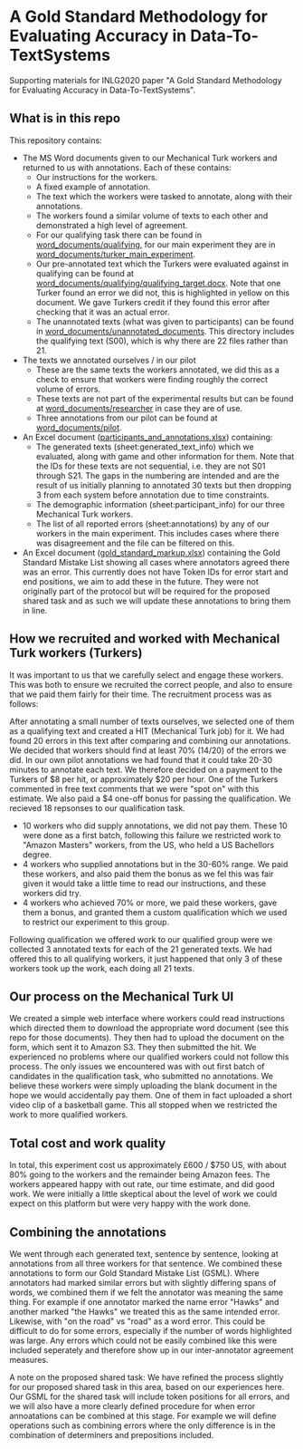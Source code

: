 # A Gold Standard Methodology for Evaluating Accuracy in Data-To-TextSystems
Supporting materials for INLG2020 paper "A Gold Standard Methodology for Evaluating Accuracy in Data-To-TextSystems".

## What is in this repo
This repository contains:
* The MS Word documents given to our Mechanical Turk workers and returned to us with annotations.  Each of these contains:
  * Our instructions for the workers.
  * A fixed example of annotation.
  * The text which the workers were tasked to annotate, along with their annotations.
  * The workers found a similar volume of texts to each other and demonstrated a high level of agreement.
  * For our qualifying task there can be found in [word_documents/qualifying](https://github.com/nlgcat/evaluating_accuracy/tree/main/word_documents/qualifying), for our main experiment they are in [word_documents/turker_main_experiment](https://github.com/nlgcat/evaluating_accuracy/tree/main/word_documents/turker_main_experiment).
  * Our pre-annotated text which the Turkers were evaluated against in qualifying can be found at [word_documents/qualifying/qualifying_target.docx](https://github.com/nlgcat/evaluating_accuracy/blob/main/word_documents/qualifying/qualifying_target.docx).  Note that one Turker found an error we did not, this is highlighted in yellow on this document.  We gave Turkers credit if they found this error after checking that it was an actual error.
  * The unannotated texts (what was given to participants) can be found in [word_documents/unannotated_documents](https://github.com/nlgcat/evaluating_accuracy/tree/main/word_documents/unannotated_documents).  This directory includes the qualifying text (S00), which is why there are 22 files rather than 21.
* The texts we annotated ourselves / in our pilot
  * These are the same texts the workers annotated, we did this as a check to ensure that workers were finding roughly the correct volume of errors.
  * These texts are not part of the experimental results but can be found at [word_documents/researcher](https://github.com/nlgcat/evaluating_accuracy/tree/main/word_documents/researcher) in case they are of use.
  * Three annotations from our pilot can be found at [word_documents/pilot](https://github.com/nlgcat/evaluating_accuracy/tree/main/word_documents/pilot).
* An Excel document ([participants_and_annotations.xlsx](https://github.com/nlgcat/evaluating_accuracy/blob/main/participants_and_annotations.xlsx)) containing:
  * The generated texts (sheet:generated_text_info) which we evaluated, along with game and other information for them.  Note that the IDs for these texts are not sequential, i.e. they are not S01 through S21.  The gaps in the numbering are intended and are the result of us initially planning to annotated 30 texts but then dropping 3 from each system before annotation due to time constraints.
  * The demographic information (sheet:participant_info) for our three Mechanical Turk workers.
  * The list of all reported errors (sheet:annotations) by any of our workers in the main experiment.  This includes cases where there was disagreement and the file can be filtered on this.
* An Excel document ([gold_standard_markup.xlsx](https://github.com/nlgcat/evaluating_accuracy/blob/main/gold_standard_markup.xlsx)) containing the Gold Standard Mistake List showing all cases where annotators agreed there was an error.  This currently does not have Token IDs for error start and end positions, we aim to add these in the future.  They were not originally part of the protocol but will be required for the proposed shared task and as such we will update these annotations to bring them in line.
  
## How we recruited and worked with Mechanical Turk workers (Turkers)
It was important to us that we carefully select and engage these workers.  This was both to ensure we recruited the correct people, and also to ensure that we paid them fairly for their time.  The recruitment process was as follows:

After annotating a small number of texts ourselves, we selected one of them as a qualifying text and created a HIT (Mechanical Turk job) for it.  We had found 20 errors in this text after comparing and combining our annotations.  We decided that workers should find at least 70% (14/20) of the errors we did.  In our own pilot annotations we had found that it could take 20-30 minutes to annotate each text.  We therefore decided on a payment to the Turkers of $8 per hit, or approximately $20 per hour.  One of the Turkers commented in free text comments that we were "spot on" with this estimate.  We also paid a $4 one-off bonus for passing the qualification.  We recieved 18 repsonses to our qualification task.

* 10 workers who did supply annotations, we did not pay them.  These 10 were done as a first batch, following this failure we restricted work to "Amazon Masters" workers, from the US, who held a US Bachellors degree.
* 4 workers who supplied annotations but in the 30-60% range.  We paid these workers, and also paid them the bonus as we fel this was fair given it would take a little time to read our instructions, and these workers did try.
* 4 workers who achieved 70% or more, we paid these workers, gave them a bonus, and granted them a custom qualification which we used to restrict our experiment to this group.

Following qualification we offered work to our qualified group were we collected 3 annotated texts for each of the 21 generated texts.  We had offered this to all qualifying workers, it just happened that only 3 of these workers took up the work, each doing all 21 texts.

## Our process on the Mechanical Turk UI
We created a simple web interface where workers could read instructions which directed them to download the appropriate word document (see this repo for those documents).  They then had to upload the document on the form, which sent it to Amazon S3.  They then submitted the hit.  We experienced no problems where our qualified workers could not follow this process.  The only issues we encountered was with out first batch of candidates in the qualification task, who submitted no annotations.  We believe these workers were simply uploading the blank document in the hope we would accidentally pay them.  One of them in fact uploaded a short video clip of a basketball game.  This all stopped when we restricted the work to more qualified workers.

## Total cost and work quality
In total, this experiment cost us approximately £600 / $750 US, with about 80% going to the workers and the remainder being Amazon fees.  The workers appeared happy with out rate, our time estimate, and did good work.  We were initially a little skeptical about the level of work we could expect on this platform but were very happy with the work done.

## Combining the annotations
We went through each generated text, sentence by sentence, looking at annotations from all three workers for that sentence.  We combined these annotations to form our Gold Standard Mistake List (GSML).  Where annotators had marked similar errors but with slightly differing spans of words, we combined them if we felt the annotator was meaning the same thing.  For example if one annotator marked the name error "Hawks" and another marked "the Hawks" we treated this as the same intended error.  Likewise, with "on the road" vs "road" as a word error.  This could be difficult to do for some errors, especially if the number of words highlighted was large.  Any errors which could not be easily combined like this were included seperately and therefore show up in our inter-annotator agreement measures.

A note on the proposed shared task:  We have refined the process slightly for our proposed shared task in this area, based on our experiences here.  Our GSML for the shared task will include token positions for all errors, and we will also have a more clearly defined procedure for when error annoatations can be combined at this stage.  For example we will define operations such as combining errors where the only difference is in the combination of determiners and prepositions included.


